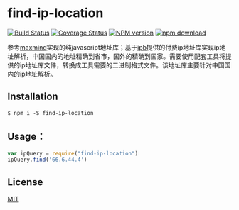 # find-ip-location
  [![Build Status][travis-image]][travis-url]
  [![Coverage Status][coverage-image]][coverage-url]
  [![NPM version][npm-image]][npm-url]
  [![npm download][download-image]][download-url]

参考[maxmind](https://github.com/runk/node-maxmind)实现的纯javascript地址库；基于[ipb](http://iac-i.org/#)提供的付费ip地址库实现ip地址解析，中国国内的地址精确到省市，国外的精确到国家。需要使用配套工具将提供的ip地址库文件，转换成工具需要的二进制格式文件。该地址库主要针对中国国内的ip地址解析。

## Installation

```shell
$ npm i -S find-ip-location
```

## Usage：

```javascript
var ipQuery = require("find-ip-location")
ipQuery.find('66.6.44.4')
```

## License

  [MIT](./LICENSE)

[npm-image]: https://img.shields.io/npm/v/find-ip-location.svg?style=flat-square
[npm-url]: https://npmjs.org/package/find-ip-location
[travis-image]: https://img.shields.io/travis/liuwill/find-ip-location/master.svg?style=flat-square
[travis-url]: https://travis-ci.org/liuwill/find-ip-location
[download-image]: https://img.shields.io/npm/dm/find-ip-location.svg?style=flat-square
[download-url]: https://npmjs.org/package/find-ip-location
[coverage-image]: https://img.shields.io/coveralls/liuwill/find-ip-location/master.svg?style=flat-square
[coverage-url]: https://coveralls.io/github/liuwill/find-ip-location
